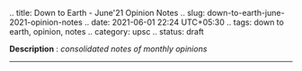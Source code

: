 .. title: Down to Earth - June'21 Opinion Notes
.. slug: down-to-earth-june-2021-opinion-notes
.. date: 2021-06-01 22:24 UTC+05:30
.. tags: down to earth, opinion, notes
.. category: upsc
.. status: draft

**Description** : *consolidated notes of monthly opinions*

***
<!-- TEASER_END -->